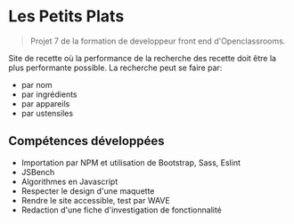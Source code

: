 # Les Petits Plats
 
>Projet 7 de la formation de developpeur front end d'Openclassrooms.

 Site de recette où la performance de la recherche des recette doit être la plus performante possible. 
 La recherche peut se faire par:
- par nom
- par ingrédients
- par appareils
- par ustensiles

## Compétences développées
- Importation par NPM et utilisation de Bootstrap, Sass, Eslint
- JSBench
- Algorithmes en Javascript
- Respecter le design d'une maquette
- Rendre le site accessible, test par WAVE 
- Redaction d'une fiche d'investigation de fonctionnalité